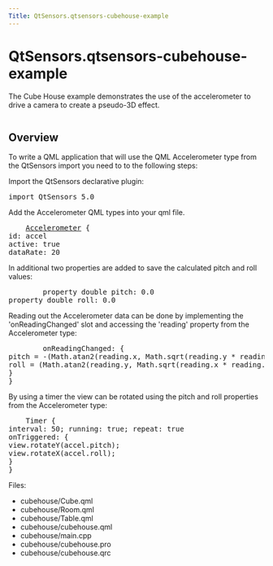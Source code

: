 ```yaml
---
Title: QtSensors.qtsensors-cubehouse-example
---
```


# QtSensors.qtsensors-cubehouse-example

<span class="subtitle"></span>
<!-- $$$cubehouse-description -->
<p>The Cube House example demonstrates the use of the accelerometer to drive a camera to create a pseudo-3D effect.<p class="centerAlign"><img src="https://developer.ubuntu.com/static/devportal_uploaded/b32d214a-6a79-4db9-ae5f-3350956e6a07-../qtsensors-cubehouse-example/images/cubehouse.png" alt="" /></p>
<h2>Overview</h2>
<p>To write a QML application that will use the QML Accelerometer type from the QtSensors import you need to to the following steps:</p>
<p>Import the QtSensors declarative plugin:</p>
<pre class="qml">import QtSensors 5.0</pre>
<p>Add the Accelerometer QML types into your qml file.</p>
<pre class="qml">    <span class="type"><a href="QtSensors.Accelerometer.md">Accelerometer</a></span> {
<span class="name">id</span>: <span class="name">accel</span>
<span class="name">active</span>: <span class="number">true</span>
<span class="name">dataRate</span>: <span class="number">20</span></pre>
<p>In additional two properties are added to save the calculated pitch and roll values:</p>
<pre class="qml">        property <span class="type">double</span> <span class="name">pitch</span>: <span class="number">0.0</span>
property <span class="type">double</span> <span class="name">roll</span>: <span class="number">0.0</span></pre>
<p>Reading out the Accelerometer data can be done by implementing the 'onReadingChanged' slot and accessing the 'reading' property from the Accelerometer type:</p>
<pre class="qml">        <span class="name">onReadingChanged</span>: {
<span class="name">pitch</span> <span class="operator">=</span> -(<span class="name">Math</span>.<span class="name">atan2</span>(<span class="name">reading</span>.<span class="name">x</span>, <span class="name">Math</span>.<span class="name">sqrt</span>(<span class="name">reading</span>.<span class="name">y</span> <span class="operator">*</span> <span class="name">reading</span>.<span class="name">y</span> <span class="operator">+</span> <span class="name">reading</span>.<span class="name">z</span> <span class="operator">*</span> <span class="name">reading</span>.<span class="name">z</span>)) <span class="operator">*</span> <span class="number">180</span>) <span class="operator">/</span> <span class="name">Math</span>.<span class="name">PI</span>;
<span class="name">roll</span> <span class="operator">=</span> (<span class="name">Math</span>.<span class="name">atan2</span>(<span class="name">reading</span>.<span class="name">y</span>, <span class="name">Math</span>.<span class="name">sqrt</span>(<span class="name">reading</span>.<span class="name">x</span> <span class="operator">*</span> <span class="name">reading</span>.<span class="name">x</span> <span class="operator">+</span> <span class="name">reading</span>.<span class="name">z</span> <span class="operator">*</span> <span class="name">reading</span>.<span class="name">z</span>)) <span class="operator">*</span> <span class="number">180</span>) <span class="operator">/</span> <span class="name">Math</span>.<span class="name">PI</span>;
}
}</pre>
<p>By using a timer the view can be rotated using the pitch and roll properties from the Accelerometer type:</p>
<pre class="qml">    <span class="type">Timer</span> {
<span class="name">interval</span>: <span class="number">50</span>; <span class="name">running</span>: <span class="number">true</span>; <span class="name">repeat</span>: <span class="number">true</span>
<span class="name">onTriggered</span>: {
<span class="name">view</span>.<span class="name">rotateY</span>(<span class="name">accel</span>.<span class="name">pitch</span>);
<span class="name">view</span>.<span class="name">rotateX</span>(<span class="name">accel</span>.<span class="name">roll</span>);
}
}</pre>
<p>Files:</p>
<ul>
<li>cubehouse/Cube.qml</li>
<li>cubehouse/Room.qml</li>
<li>cubehouse/Table.qml</li>
<li>cubehouse/cubehouse.qml</li>
<li>cubehouse/main.cpp</li>
<li>cubehouse/cubehouse.pro</li>
<li>cubehouse/cubehouse.qrc</li>
</ul>
<!-- @@@cubehouse -->
